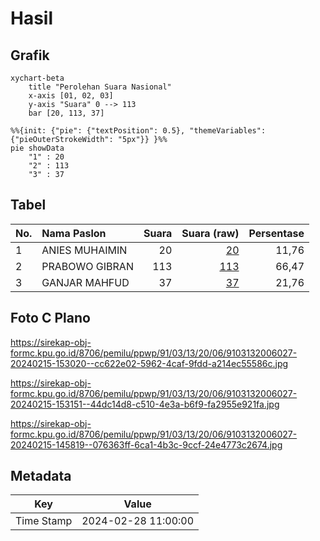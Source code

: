 # Hasil

## Grafik

```mermaid
xychart-beta
    title "Perolehan Suara Nasional"
    x-axis [01, 02, 03]
    y-axis "Suara" 0 --> 113
    bar [20, 113, 37]
```

```mermaid
%%{init: {"pie": {"textPosition": 0.5}, "themeVariables": {"pieOuterStrokeWidth": "5px"}} }%%
pie showData
    "1" : 20
    "2" : 113
    "3" : 37
```

## Tabel

| No. | Nama Paslon    | Suara | Suara (raw) | Persentase |
|:--- |:-------------- | -----:| -----------:| ----------:|
| 1   | ANIES MUHAIMIN | 20    | [20][p-1]   | 11,76      |
| 2   | PRABOWO GIBRAN | 113   | [113][p-2]  | 66,47      |
| 3   | GANJAR MAHFUD  | 37    | [37][p-3]   | 21,76      |


[p-1]: https://github.com/gigit-pemilu/pemilu-2024/blob/main/pilpres/hitung-suara/sub/91-papua/sub/03-jayapura/sub/13-waibu/sub/2006-doyo-baru/sub/027-tps/sub/paslon-1.txt
[p-2]: https://github.com/gigit-pemilu/pemilu-2024/blob/main/pilpres/hitung-suara/sub/91-papua/sub/03-jayapura/sub/13-waibu/sub/2006-doyo-baru/sub/027-tps/sub/paslon-2.txt
[p-3]: https://github.com/gigit-pemilu/pemilu-2024/blob/main/pilpres/hitung-suara/sub/91-papua/sub/03-jayapura/sub/13-waibu/sub/2006-doyo-baru/sub/027-tps/sub/paslon-3.txt

## Foto C Plano

https://sirekap-obj-formc.kpu.go.id/8706/pemilu/ppwp/91/03/13/20/06/9103132006027-20240215-153020--cc622e02-5962-4caf-9fdd-a214ec55586c.jpg

https://sirekap-obj-formc.kpu.go.id/8706/pemilu/ppwp/91/03/13/20/06/9103132006027-20240215-153151--44dc14d8-c510-4e3a-b6f9-fa2955e921fa.jpg

https://sirekap-obj-formc.kpu.go.id/8706/pemilu/ppwp/91/03/13/20/06/9103132006027-20240215-145819--076363ff-6ca1-4b3c-9ccf-24e4773c2674.jpg


## Metadata

| Key        | Value               |
| ---------- | ------------------- |
| Time Stamp | 2024-02-28 11:00:00 |




